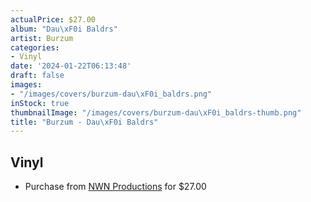 ```yaml
---
actualPrice: $27.00
album: "Dau\xF0i Baldrs"
artist: Burzum
categories:
- Vinyl
date: '2024-01-22T06:13:48'
draft: false
images:
- "/images/covers/burzum-dau\xF0i_baldrs.png"
inStock: true
thumbnailImage: "/images/covers/burzum-dau\xF0i_baldrs-thumb.png"
title: "Burzum - Dau\xF0i Baldrs"
---
```


## Vinyl
* Purchase from [NWN Productions](http://shop.nwnprod.com/index.php?route=product/product&path=75&product_id=45904&sort=pd.name&order=ASC) for $27.00
